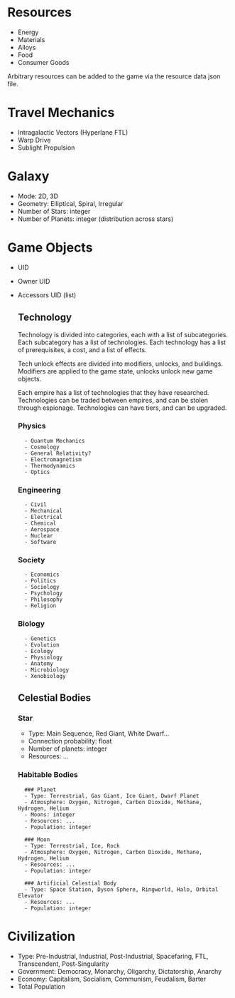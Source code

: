 # Resources

- Energy
- Materials
- Alloys
- Food
- Consumer Goods

Arbitrary resources can be added to the game via the resource data json file.

# Travel Mechanics

- Intragalactic Vectors (Hyperlane FTL)
- Warp Drive
- Sublight Propulsion

# Galaxy

- Mode: 2D, 3D
- Geometry: Elliptical, Spiral, Irregular
- Number of Stars: integer
- Number of Planets: integer (distribution across stars)

# Game Objects

- UID
- Owner UID
- Accessors UID (list)

  ## Technology

  Technology is divided into categories, each with a list of subcategories. Each subcategory has a list of technologies. Each technology has a list of prerequisites, a cost, and a list of effects.

  Tech unlock effects are divided into modifiers, unlocks, and buildings. Modifiers are applied to the game state, unlocks unlock new game objects.

  Each empire has a list of technologies that they have researched. Technologies can be traded between empires, and can be stolen through espionage. Technologies can have tiers, and can be upgraded.

  ### Physics

        - Quantum Mechanics
        - Cosmology
        - General Relativity?
        - Electromagnetism
        - Thermodynamics
        - Optics

  ### Engineering

        - Civil
        - Mechanical
        - Electrical
        - Chemical
        - Aerospace
        - Nuclear
        - Software

  ### Society

        - Economics
        - Politics
        - Sociology
        - Psychology
        - Philosophy
        - Religion

  ### Biology

        - Genetics
        - Evolution
        - Ecology
        - Physiology
        - Anatomy
        - Microbiology
        - Xenobiology

  ## Celestial Bodies

  ### Star

  - Type: Main Sequence, Red Giant, White Dwarf...
  - Connection probability: float
  - Number of planets: integer
  - Resources: ...

  ### Habitable Bodies

        ### Planet
        - Type: Terrestrial, Gas Giant, Ice Giant, Dwarf Planet
        - Atmosphere: Oxygen, Nitrogen, Carbon Dioxide, Methane, Hydrogen, Helium
        - Moons: integer
        - Resources: ...
        - Population: integer

        ### Moon
        - Type: Terrestrial, Ice, Rock
        - Atmosphere: Oxygen, Nitrogen, Carbon Dioxide, Methane, Hydrogen, Helium
        - Resources: ...
        - Population: integer

        ### Artificial Celestial Body
        - Type: Space Station, Dyson Sphere, Ringworld, Halo, Orbital Elevator
        - Resources: ...
        - Population: integer

# Civilization

- Type: Pre-Industrial, Industrial, Post-Industrial, Spacefaring, FTL, Transcendent, Post-Singularity
- Government: Democracy, Monarchy, Oligarchy, Dictatorship, Anarchy
- Economy: Capitalism, Socialism, Communism, Feudalism, Barter
- Total Population
